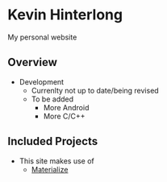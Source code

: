 Kevin Hinterlong
===========

My personal website

## Overview
- Development
  - Currenlty not up to date/being revised
  - To be added
    - More Android
    - More C/C++


## Included Projects
- This site makes use of
  - [Materialize](https://github.com/Dogfalo/materialize)